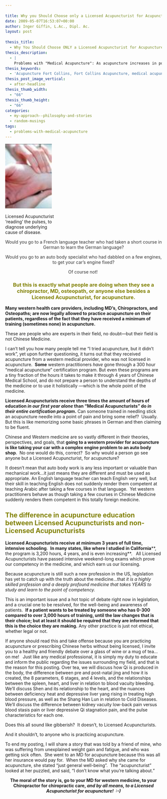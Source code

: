 ```yaml
---

title: Why you Should Choose only a Licensed Acupuncturist for Acupuncture
date: 2009-05-07T16:53:07+00:00
author: Inger Giffin, L.Ac., Dipl. Ac.
layout: post

thesis_title:
  - Why You Should Choose ONLY a Licensed Acupuncturist for Acupuncture
thesis_description:
  - |
    Problems with "Medical Acupuncture": As acupuncture increases in popularity, MD's, Chiros, and others are practicing practice it. But are patients the ones who are losing out?
thesis_keywords:
  - 'Acupuncture Fort Collins, Fort Collins Acupuncture, medical acupuncture, '
thesis_post_image_vertical:
  - after-headline
thesis_thumb_width:
  - "66"
thesis_thumb_height:
  - "66"
categories:
  - my-approach--philosophy-and-stories
  - random-musings
tags:
  - problems-with-medical-acupuncture
---
```

<div id="attachment_659" style="width: 160px" class="wp-caption alignleft">
  <a title="Licensed Acupuncturist pulse diagnosis" href="/assets/images/wp-content/uploads/2010/06/acupuncture-pulse-taking.jpg"><img class=" wp-image-659 " title="Licensed Acupuncturist doing pulse reading" src="/assets/images/wp-content/uploads/2010/06/acupuncture-pulse-taking.jpg" alt="Licensed Acupuncturist" width="150" height="207" /></a>
  
  <p class="wp-caption-text">
    Licensed Acupuncturist &#8216;reading&#8217; the pulses, to diagnose underlying cause of disease.
  </p>
</div>

<p style="text-align: center;">
  <span style="color: #333333;">Would you go to a French language teacher who had taken a short course in German to learn the German language?</span>
</p>

<p style="text-align: center;">
  <span style="color: #333333;">Would you go to an auto body specialist who had dabbled on a few engines, to get your car’s engine fixed?</span>
</p>

<p style="text-align: center;">
  <span style="color: #808000;"><span style="color: #333333;">Of course not!</span>  </span>
</p>

<h3 style="text-align: center;">
  <span style="color: #808000;">But this is exactly what people are doing when they see a chiropractor, MD, osteopath, or anyone else besides a <strong>Licensed Acupuncturist</strong>, for acupuncture.</span>
</h3>

**Many western health care providers, including MD&#8217;s, Chiropractors, and Osteopaths; are now legally allowed to practice acupuncture on their patients, regardless of the fact that they have received a minimum of training (sometimes none) in acupuncture.**

These are people who are experts in their field, no doubt&#8212;but their field is not Chinese Medicine.

I can&#8217;t tell you how many people tell me &#8220;I tried acupuncture, but it didn&#8217;t work&#8221;, yet upon further questioning, it turns out that they received acupuncture from a western medical provider, who was not licensed in acupuncture.  **Some** western practitioners _have_ gone through a 300 hour &#8220;medical acupuncture&#8221; certification program. But even these programs are a tiny fraction of the hours it takes to make it through 4 years of Chinese Medical School, and do not prepare a person to understand the depths of the medicine or to use it holistically &#8212;which is the whole point of the medicine.

**Licensed Acupuncturists receive three times the amount of hours of education _in our first year alone_ than &#8220;Medical Acupuncturists&#8221; do _in their entire certification program_.** Can someone trained in needling stick an acupuncture needle into a point of pain and bring some relief?  Usually.  But this is like memorizing some basic phrases in German and then claiming to be fluent.

Chinese and Western medicine are so vastly different in their theories, perspectives, and goals, that **going to a western provider for acupuncture is like taking your car with a complex engine problem to an auto body shop**.  No one would do this, correct?  So why would a person go see anyone but a Licensed Acupuncturist, for acupuncture?

It doesn&#8217;t mean that auto body work is any less important or valuable than mechanical work&#8230;it just means they are different and must be used as appropriate. An English language teacher can teach English very well, but their skill in teaching English does not suddenly render them competent at teaching Arabic after taking a few courses in that language.  Yet western practitioners behave as though taking a few courses in Chinese Medicine suddenly renders them competent in this totally foreign medicine.

## <span style="color: #808000;">The difference in acupuncture education between Licensed Acupuncturists and non-Licensed Acupuncturists</span>

**Licensed Acupuncturists receive at minimum 3 years of full time, intensive schooling**.  **In many states, like where I studied** **in California****, the program is 3,200 hours, 4 years, and is even increasing**.   All Licensed Acupuncturists have passed intensive weekend-long exams which prove our competency in the medicine, and which earn us our licensing.

Because acupuncture is still such a new profession in the US, legislation has yet to catch up with the truth about the medicine&#8230;that _it is a highly skilled profession and a deeply profound medicine that takes YEARS to study and learn to the point of competency._

This is an important issue and a hot topic of debate right now in legislation, and a crucial one to be resolved, for the well-being and awareness of patients.  **If a patient wants to be treated by someone who has 0-300 compared to over 3,000 hours of training, until the law changes that is their choice; but at least it should be required that they are informed that this is the choice they are making.** Any other practice is just not ethical, whether legal or not.

If anyone should read this and take offense because you are practicing acupuncture or prescribing Chinese herbs without being licensed, I invite you to a healthy and friendly debate over a glass of wine or a mug of tea&#8230;on me!   Just like any medical professional, it is simply my duty to educate and inform the public regarding the issues surrounding my field, and that is the reason for this posting. Over tea, we will discuss how Qi is produced in the body, the difference between pre and post-natal jing and how it is created, the 8 parameters, 6 stages, and 4 levels, and the relationships between the spleen, heart, and liver in relation to blood vacuity bleeding. We&#8217;ll discuss Shen and its relationship to the heart, and the nuances between deficiency heat and depressive liver yang rising in treating high blood pressure, as well as the Shang Han Lun in relation to Cold Diseases.  We&#8217;ll discuss the difference between kidney vacuity low-back pain versus blood stasis pain or liver depressive Qi stagnation pain, and the pulse characteristics for each one.

Does this all sound like gibberish?  It doesn&#8217;t, to Licensed Acupuncturists.

And it shouldn&#8217;t, to anyone who is practicing acupuncture.

To end my posting, I will share a story that was told by a friend of mine, who was suffering from unexplained weight gain and fatigue, and who was getting sick often.  She went to an MD for acupuncture because this was all her insurance would pay for.  When the MD asked why she came for acupuncture, she stated &#8220;just general well-being&#8221;.  The &#8220;acupuncturist&#8221; looked at her puzzled, and said, &#8220;I don&#8217;t know what you&#8217;re talking about.&#8221;

<p style="text-align: center;">
  <strong>The moral of the story is, go to your MD for western medicine, to your Chiropractor for chiropractic care,<em> and by all means, to a Licensed Acupuncturist for acupuncture!  :-)</em></strong>
</p>